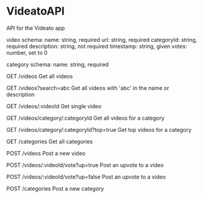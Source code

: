 # VideatoAPI
API for the Videato app

video schema:
	name: string, required
	url: string, required
	categoryId: string, required
	description: string, not required
	timestamp: string, given
	votes: number, set to 0

category schema:
	name: string, required


GET 
/videos 
	Get all videos

GET
/videos?search=abc
	Get all videos with 'abc' in the name or description

GET
/videos/:videoId
	Get single video

GET
/videos/category/:categoryId
	Get all videos for a category

GET
/videos/category/:categoryId?top=true
	Get top videos for a category

GET
/categories
	Get all categories

POST
/videos
	Post a new video 

POST
/videos/:videoId/vote?up=true
	Post an upvote to a video

POST
/videos/:videoId/vote?up=false
	Post an upvote to a video

POST
/categories
	Post a new category
